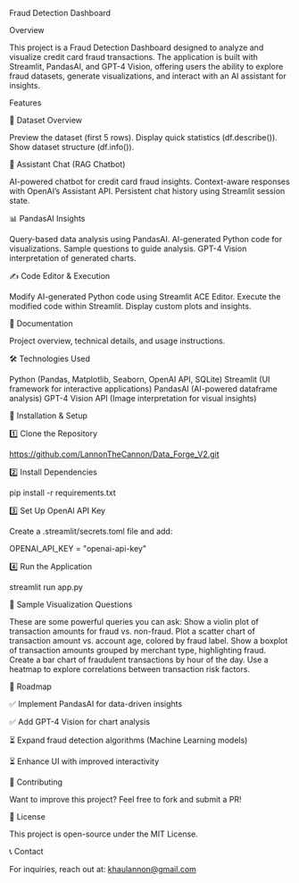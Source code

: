 Fraud Detection Dashboard

Overview

This project is a Fraud Detection Dashboard designed to analyze and visualize credit card fraud transactions. The application is built with Streamlit, PandasAI, and GPT-4 Vision, offering users the ability to explore fraud datasets, generate visualizations, and interact with an AI assistant for insights.

Features

🔹 Dataset Overview

Preview the dataset (first 5 rows).
Display quick statistics (df.describe()).
Show dataset structure (df.info()).

🧠 Assistant Chat (RAG Chatbot)

AI-powered chatbot for credit card fraud insights.
Context-aware responses with OpenAI’s Assistant API.
Persistent chat history using Streamlit session state.

📊 PandasAI Insights

Query-based data analysis using PandasAI.
AI-generated Python code for visualizations.
Sample questions to guide analysis.
GPT-4 Vision interpretation of generated charts.

✍️ Code Editor & Execution

Modify AI-generated Python code using Streamlit ACE Editor.
Execute the modified code within Streamlit.
Display custom plots and insights.

📜 Documentation

Project overview, technical details, and usage instructions.

🛠️ Technologies Used

Python (Pandas, Matplotlib, Seaborn, OpenAI API, SQLite)
Streamlit (UI framework for interactive applications)
PandasAI (AI-powered dataframe analysis)
GPT-4 Vision API (Image interpretation for visual insights)

🚀 Installation & Setup

1️⃣ Clone the Repository

https://github.com/LannonTheCannon/Data_Forge_V2.git

2️⃣ Install Dependencies

pip install -r requirements.txt

3️⃣ Set Up OpenAI API Key

Create a .streamlit/secrets.toml file and add:

OPENAI_API_KEY = "openai-api-key"

4️⃣ Run the Application

streamlit run app.py

📌 Sample Visualization Questions

These are some powerful queries you can ask:
Show a violin plot of transaction amounts for fraud vs. non-fraud.
Plot a scatter chart of transaction amount vs. account age, colored by fraud label.
Show a boxplot of transaction amounts grouped by merchant type, highlighting fraud.
Create a bar chart of fraudulent transactions by hour of the day.
Use a heatmap to explore correlations between transaction risk factors.

🎯 Roadmap

✅ Implement PandasAI for data-driven insights

✅ Add GPT-4 Vision for chart analysis

⏳ Expand fraud detection algorithms (Machine Learning models)

⏳ Enhance UI with improved interactivity

🤝 Contributing

Want to improve this project? Feel free to fork and submit a PR!

📜 License

This project is open-source under the MIT License.

📞 Contact

For inquiries, reach out at: khaulannon@gmail.com
